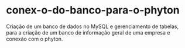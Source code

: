 # conex-o-do-banco-para-o-phyton
Criação de um banco de dados no MySQL e gerenciamento de tabelas, para a criação de um banco de informação geral de uma empresa e conexão com o phyton.
